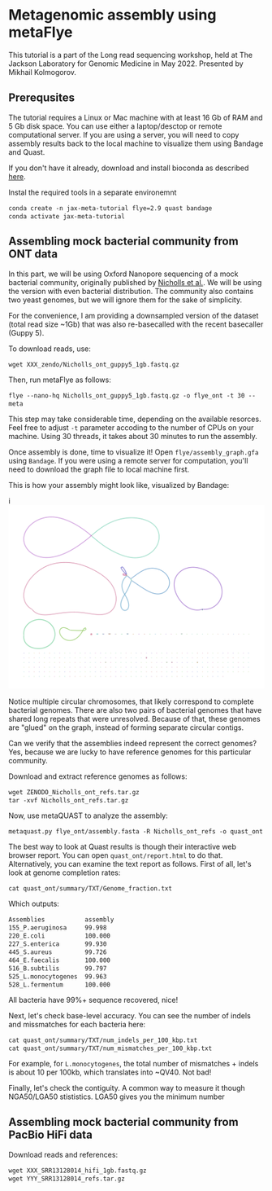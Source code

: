 Metagenomic assembly using metaFlye
===================================

This tutorial is a part of the Long read sequencing workshop, held at
The Jackson Laboratory for Genomic Medicine in May 2022. Presented
by Mikhail Kolmogorov.

Prerequsites
------------

The tutorial requires a Linux or Mac machine with at least 16 Gb of RAM and 5 Gb disk space.
You can use either a laptop/desctop or remote computational server. If you are using 
a server, you will need to copy assembly results back to the local machine
to visualize them using Bandage and Quast.

If you don't have it already, download and install bioconda as described [here](https://bioconda.github.io/user/install.html).

Instal the required tools in a separate environemnt

```
conda create -n jax-meta-tutorial flye=2.9 quast bandage
conda activate jax-meta-tutorial
```


Assembling mock bacterial community from ONT data
-------------------------------------------------

In this part, we will be using Oxford Nanopore sequencing of a mock bacterial
community, originally published by [Nicholls et al.](https://academic.oup.com/gigascience/article/8/5/giz043/5486468).
We will be using the version with even bacterial distribution. The community also contains
two yeast genomes, but we will ignore them for the sake of simplicity.

For the convenience, I am providing a downsampled version of the dataset
(total read size ~1Gb) that was also re-basecalled with the recent
basecaller (Guppy 5).

To download reads, use:

```
wget XXX_zendo/Nicholls_ont_guppy5_1gb.fastq.gz
```

Then, run metaFlye as follows:

```
flye --nano-hq Nicholls_ont_guppy5_1gb.fastq.gz -o flye_ont -t 30 --meta
```

This step may take considerable time, depending on the available resorces.
Feel free to adjust `-t` parameter accoding to the number of CPUs on your machine.
Using 30 threads, it takes about 30 minutes to run the assembly.

Once assembly is done, time to visualize it! Open `flye/assembly_graph.gfa`
using `Bandage`. If you were using a remote server for computation, you'll need
to download the graph file to local machine first.

This is how your assembly might look like, visualized by Bandage:

i![Bandageont](ont_graph.png)

Notice multiple circular chromosomes, that likely correspond to
complete bacterial genomes. There are also two pairs of bacterial
genomes that have shared long repeats that were unresolved.
Because of that, these genomes are "glued" on the graph, instead of forming
separate circular contigs.

Can we verify that the assemblies indeed represent
the correct genomes? Yes, because we are lucky to have reference
genomes for this particular community.

Download and extract reference genomes as follows:

```
wget ZENODO_Nicholls_ont_refs.tar.gz
tar -xvf Nicholls_ont_refs.tar.gz
```

Now, use metaQUAST to analyze the assembly:

```
metaquast.py flye_ont/assembly.fasta -R Nicholls_ont_refs -o quast_ont
```

The best way to look at Quast results is though their interactive web browser report.
You can open `quast_ont/report.html` to do that. Alternatively, you can examine
the text report as follows. First of all, let's look at genome completion rates:

```
cat quast_ont/summary/TXT/Genome_fraction.txt 
```

Which outputs:
```
Assemblies           assembly
155_P.aeruginosa     99.998  
220_E.coli           100.000 
227_S.enterica       99.930  
445_S.aureus         99.726  
464_E.faecalis       100.000 
516_B.subtilis       99.797  
525_L.monocytogenes  99.963  
528_L.fermentum      100.000 
```

All bacteria have 99%+ sequence recovered, nice!

Next, let's check base-level accuracy. You can see the number
of indels and missmatches for each bacteria here:

```
cat quast_ont/summary/TXT/num_indels_per_100_kbp.txt
cat quast_ont/summary/TXT/num_mismatches_per_100_kbp.txt
```

For example, for `L.monocytogenes`, the total number of
mismatches + indels is about 10 per 100kb, which translates
into ~QV40. Not bad!

Finally, let's check the contiguity. A common way to measure
it though NGA50/LGA50 stististics. LGA50 gives you the minimum number 

Assembling mock bacterial community from PacBio HiFi data
---------------------------------------------------------

Download reads and references:

```
wget XXX_SRR13128014_hifi_1gb.fastq.gz
wget YYY_SRR13128014_refs.tar.gz
```
